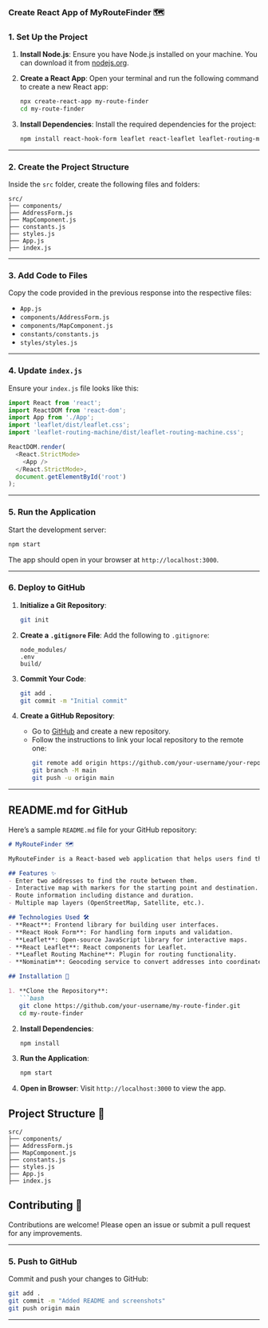 

### **Create React App of MyRouteFinder 🗺️**

### **1. Set Up the Project**
1. **Install Node.js**: Ensure you have Node.js installed on your machine. You can download it from [nodejs.org](https://nodejs.org/).

2. **Create a React App**:
   Open your terminal and run the following command to create a new React app:
   ```bash
   npx create-react-app my-route-finder
   cd my-route-finder
   ```

3. **Install Dependencies**:
   Install the required dependencies for the project:
   ```bash
   npm install react-hook-form leaflet react-leaflet leaflet-routing-machine
   ```

---

### **2. Create the Project Structure**
Inside the `src` folder, create the following files and folders:
```
src/
├── components/
├── AddressForm.js
├── MapComponent.js
├── constants.js
├── styles.js
├── App.js
├── index.js
```

---

### **3. Add Code to Files**
Copy the code provided in the previous response into the respective files:
- `App.js`
- `components/AddressForm.js`
- `components/MapComponent.js`
- `constants/constants.js`
- `styles/styles.js`

---

### **4. Update `index.js`**
Ensure your `index.js` file looks like this:
```javascript
import React from 'react';
import ReactDOM from 'react-dom';
import App from './App';
import 'leaflet/dist/leaflet.css';
import 'leaflet-routing-machine/dist/leaflet-routing-machine.css';

ReactDOM.render(
  <React.StrictMode>
    <App />
  </React.StrictMode>,
  document.getElementById('root')
);
```

---

### **5. Run the Application**
Start the development server:
```bash
npm start
```
The app should open in your browser at `http://localhost:3000`.

---

### **6. Deploy to GitHub**
1. **Initialize a Git Repository**:
   ```bash
   git init
   ```

2. **Create a `.gitignore` File**:
   Add the following to `.gitignore`:
   ```
   node_modules/
   .env
   build/
   ```

3. **Commit Your Code**:
   ```bash
   git add .
   git commit -m "Initial commit"
   ```

4. **Create a GitHub Repository**:
   - Go to [GitHub](https://github.com) and create a new repository.
   - Follow the instructions to link your local repository to the remote one:
     ```bash
     git remote add origin https://github.com/your-username/your-repo-name.git
     git branch -M main
     git push -u origin main
     ```

---

## **README.md for GitHub**

Here’s a sample `README.md` file for your GitHub repository:

```markdown
# MyRouteFinder 🗺️

MyRouteFinder is a React-based web application that helps users find the route between two addresses using OpenStreetMap and OSRM routing services. It provides distance and duration information for the route.

## Features ✨
- Enter two addresses to find the route between them.
- Interactive map with markers for the starting point and destination.
- Route information including distance and duration.
- Multiple map layers (OpenStreetMap, Satellite, etc.).

## Technologies Used 🛠️
- **React**: Frontend library for building user interfaces.
- **React Hook Form**: For handling form inputs and validation.
- **Leaflet**: Open-source JavaScript library for interactive maps.
- **React Leaflet**: React components for Leaflet.
- **Leaflet Routing Machine**: Plugin for routing functionality.
- **Nominatim**: Geocoding service to convert addresses into coordinates.

## Installation 🚀

1. **Clone the Repository**:
   ```bash
   git clone https://github.com/your-username/my-route-finder.git
   cd my-route-finder
   ```

2. **Install Dependencies**:
   ```bash
   npm install
   ```

3. **Run the Application**:
   ```bash
   npm start
   ```

4. **Open in Browser**:
   Visit `http://localhost:3000` to view the app.

## Project Structure 📂
```
src/
├── components/
├── AddressForm.js
├── MapComponent.js
├── constants.js
├── styles.js
├── App.js
├── index.js
```

## Contributing 🤝
Contributions are welcome! Please open an issue or submit a pull request for any improvements.


---

### **5. Push to GitHub**
Commit and push your changes to GitHub:
```bash
git add .
git commit -m "Added README and screenshots"
git push origin main
```

---

